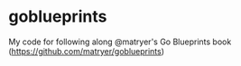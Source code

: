 # goblueprints
My code for following along @matryer's Go Blueprints book (https://github.com/matryer/goblueprints)
